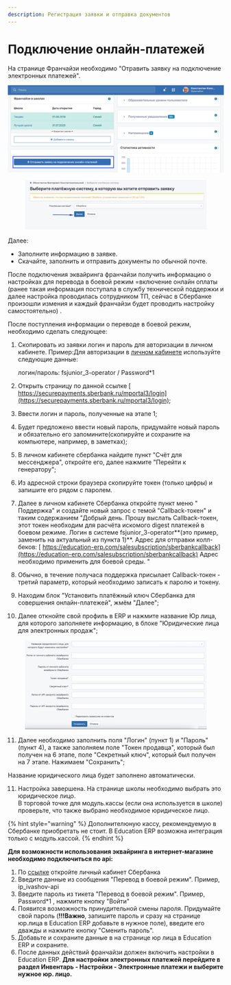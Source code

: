 ```yaml
---
description: Регистрация заявки и отправка документов
---
```


# Подключение онлайн-платежей

На странице Франчайзи необходимо "Отравить заявку на подключение электронных платежей".

![](<../.gitbook/assets/53971f57-8901-4396-a0c7-d0d23149b9ff (1).png>)

<figure><img src="../.gitbook/assets/image (35).png" alt=""><figcaption></figcaption></figure>

Далее:

* Заполните информацию в заявке.
* Скачайте, заполнить и отправить документы по обычной почте.

После подключения эквайринга франчайзи получить информацию о настройках для перевода в боевой режим =включение онлайн оплаты (ранее такая информация поступала в службу технической поддержки и далее настройка проводилась сотрудником ТП, сейчас в Сбербанке произошли измения и каждый франчайзи будет проводить настройку самостоятельно) .



После поступления информации о переводе в боевой режим, необходимо сделать следующее:

1.  Скопировать из заявки логин и пароль для авторизации в личном кабинете. Пример:Для авторизации в [личном кабинете](https://securepayments.sberbank.ru/mportal3) используйте следующие данные:

    логин/пароль: fsjunior\_3-operator / Password\*1
2. Открыть страницу по данной ссылке [  https://securepayments.sberbank.ru/mportal3/login](https://securepayments.sberbank.ru/mportal3/login);
3. Ввести логин и пароль, полученные на этапе 1;
4. Будет предложено ввести новый пароль, придумайте новый пароль и обязательно его запомините(скопируйте и сохраните на компьютере, например, в заметках);
5. В личном кабинете сбербанка найдите пункт "Счёт для мессенджера", откройте его, далее нажмите  "Перейти к генератору";
6. Из адресной строки браузера скопируйте токен (только цифры) и запишите его рядом с паролем.&#x20;
7. Далее в личном кабинете Сбербанка откройте пункт меню " Поддержка" и создайте новый запрос с темой "Callback-токен" и таким содержанием "Добрый день. Прошу выслать Callback-токен, этот токен необходим для расчёта искомого digest платежей в боевом режиме. Логин в системе fsjunior\_3-operator**(это пример, заменить на актуальный из пункта 1)**. Адрес для отправки колл-беков: [  https://education-erp.com/salesubscription/sberbankcallback](https://education-erp.com/salesubscription/sberbankcallback) Адрес необходимо применить для боевой среды. "
8. Обычно, в течение получаса поддержка присылает  Callback-токен - третий параметр, который необходимо записать к паролю и токену.
9. Находим блок "Установить платёжный ключ Сбербанка для совершения онлайн-платежей", жмём "Далее";
10. Далее откнойте свой профиль в ERP и нажмите название Юр лица, для которого заполняете информацию, в блоке "Юридические лица для электронных продаж";

<figure><img src="../.gitbook/assets/image.png" alt=""><figcaption></figcaption></figure>

11. Далее необходимо заполнить поля "Логин" (пункт 1)  и "Пароль" (пункт 4), а также заполняем поле "Токен продавца", который был получен на 6 этапе, поле "Секретный ключ", который был получен на 7 этапе. Нажимаем "Сохранить";

Название юридического лица будет заполнено автоматически.

11. Настройка завершена. На странице школы необходимо выбрать это юридическое лицо.\
    В торговой точке для модуль.кассы (если она используется в школе) проверьте, что также выбрано необходимое юридическое лицо. &#x20;

{% hint style="warning" %}
Дополнителюную кассу, рекомендуемую в Сбербанке приобретать не стоит. В Education ERP возможна интеграция только с модуль.кассой.
{% endhint %}

**Для возможности использования эквайринга в интернет-магазине необходимо подключиться по api:**

1. По [ссылке](https://securepayments.sberbank.ru/mportal3/login) откройте личный кабинет Сбербанка
2. Введите данные из сообщения "Перевод в боевой режим". Пример, ip\_ivashov-api
3. Введите пароль из тикета "Перевод в боевой режим". Пример, Password\*1 , нажмите кнопку "Войти"
4. Появится возможность принудительной смены пароля. Придумайте свой пароль (**!!!Важно**, запишите пароль и сразу на странице юр.лица в Education ERP добавьте в нужное поле), введите его дважды и нажмите кнопку "Сменить пароль".
5. Добавьте и сохраните данные в на странице юр лица в Education ERP и сохраните.
6. После данных действий  франчайзи должен включить настройки в Education ERP. **Для настройки электронных платежей перейдите в раздел Инвентарь - Настройки - Электронные платежи и выберите нужное юр. лицо.**

\
&#x20;
